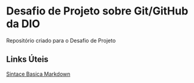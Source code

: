 # Desafio de Projeto sobre Git/GitHub da DIO
Repositório criado para o Desafio de Projeto

## Links Úteis
[Sintace Basica Markdown](https://www.markdownguide.org/basic-syntax/)
